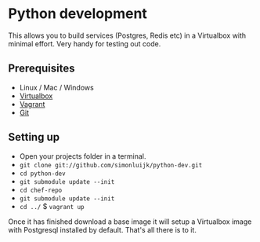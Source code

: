 Python development
==================

This allows you to build services (Postgres, Redis etc) in a Virtualbox with
minimal effort. Very handy for testing out code.

Prerequisites
-------------

* Linux / Mac / Windows
* [Virtualbox][vbox]
* [Vagrant][vagrant]
* [Git][git]

Setting up
----------

* Open your projects folder in a terminal.
* `git clone git://github.com/simonluijk/python-dev.git`
* `cd python-dev`
* `git submodule update --init`
* `cd chef-repo`
* `git submodule update --init`
* `cd ../`
$ `vagrant up`

Once it has finished download a base image it will setup a Virtualbox image
with Postgresql installed by default. That's all there is to it.

[vbox]: https://www.virtualbox.org/
[vagrant]: http://www.vagrantup.com/
[git]: http://git-scm.com/
